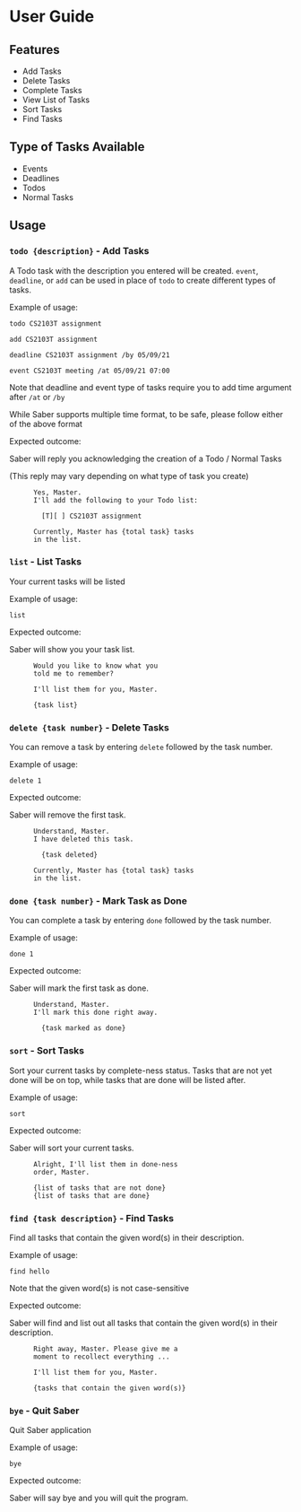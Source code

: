 # User Guide

## Features

* Add Tasks
* Delete Tasks
* Complete Tasks
* View List of Tasks
* Sort Tasks
* Find Tasks

## Type of Tasks Available

* Events
* Deadlines
* Todos
* Normal Tasks

## Usage

### `todo {description}` - Add Tasks

A Todo task with the description you entered will be created. `event`, `deadline`, or `add`
can be used in place of `todo` to create different types of tasks.

Example of usage:

`todo CS2103T assignment`

`add CS2103T assignment`

`deadline CS2103T assignment /by 05/09/21`

`event CS2103T meeting /at 05/09/21 07:00`

Note that deadline and event type of tasks require you to add time argument after
`/at` or `/by` 

While Saber supports multiple time format, to be safe, please follow either of the above format

Expected outcome:

Saber will reply you acknowledging the creation of a Todo / Normal Tasks

(This reply may vary depending on what type of task you create)

```
      Yes, Master.
      I'll add the following to your Todo list:

        [T][ ] CS2103T assignment

      Currently, Master has {total task} tasks
      in the list.
```

### `list` - List Tasks

Your current tasks will be listed

Example of usage:

`list`

Expected outcome:

Saber will show you your task list.

```
      Would you like to know what you
      told me to remember?

      I'll list them for you, Master.

      {task list}
```

### `delete {task number}` - Delete Tasks

You can remove a task by entering `delete` followed by the task number.

Example of usage:

`delete 1`

Expected outcome:

Saber will remove the first task.

```
      Understand, Master.
      I have deleted this task.

        {task deleted}

      Currently, Master has {total task} tasks
      in the list.
```

### `done {task number}` - Mark Task as Done

You can complete a task by entering `done` followed by the task number.

Example of usage:

`done 1`

Expected outcome:

Saber will mark the first task as done.

```
      Understand, Master.
      I'll mark this done right away.

        {task marked as done}
```

### `sort` - Sort Tasks

Sort your current tasks by complete-ness status. 
Tasks that are not yet done will be on top, while tasks that are done will be listed after.

Example of usage:

`sort`

Expected outcome:

Saber will sort your current tasks.

```
      Alright, I'll list them in done-ness
      order, Master.
      
      {list of tasks that are not done}
      {list of tasks that are done}
```

### `find {task description}` - Find Tasks

Find all tasks that contain the given word(s) in their description.

Example of usage:

`find hello`

Note that the given word(s) is not case-sensitive

Expected outcome:

Saber will find and list out all tasks that contain the given word(s) in their description.

```
      Right away, Master. Please give me a
      moment to recollect everything ...

      I'll list them for you, Master.

      {tasks that contain the given word(s)}
```

### `bye` - Quit Saber

Quit Saber application

Example of usage:

`bye`

Expected outcome:

Saber will say bye and you will quit the program.